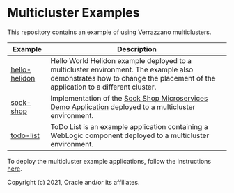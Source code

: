 # Multicluster Examples

This repository contains an example of using Verrazzano multiclusters.

| Example | Description |
|-------------|-------------|
| [hello-helidon](hello-helidon/) | Hello World Helidon example deployed to a multicluster environment. The example also demonstrates how to change the placement of the application to a different cluster. |
| [sock-shop](sock-shop/) | Implementation of the [Sock Shop Microservices Demo Application](https://microservices-demo.github.io/) deployed to a multicluster environment.|
| [todo-list](todo-list/) | ToDo List is an example application containing a WebLogic component deployed to a multicluster environment. |


To deploy the multicluster example applications, follow the instructions [here](https://verrazzano.io/docs/samples/multicluster/).


Copyright (c) 2021, Oracle and/or its affiliates.

